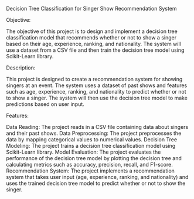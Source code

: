 Decision Tree Classification for Singer Show Recommendation System

Objective:

The objective of this project is to design and implement a decision tree classification model that recommends whether or not to show a singer based on their age, experience, ranking, and nationality. 
The system will use a dataset from a CSV file and then train the decision tree model using Scikit-Learn library.

Description:

This project is designed to create a recommendation system for showing singers at an event. 
The system uses a dataset of past shows and features such as age, experience, ranking, and nationality to predict whether or not to show a singer. 
The system will then use the decision tree model to make predictions based on user input.

Features:

Data Reading: The project reads in a CSV file containing data about singers and their past shows.
Data Preprocessing: The project preprocesses the data by mapping categorical values to numerical values.
Decision Tree Modeling: The project trains a decision tree classification model using Scikit-Learn library.
Model Evaluation: The project evaluates the performance of the decision tree model by plotting the decision tree and calculating metrics such as accuracy, precision, recall, and F1-score.
Recommendation System: The project implements a recommendation system that takes user input (age, experience, ranking, and nationality) and uses the trained decision tree model to predict whether or not to show the singer.
